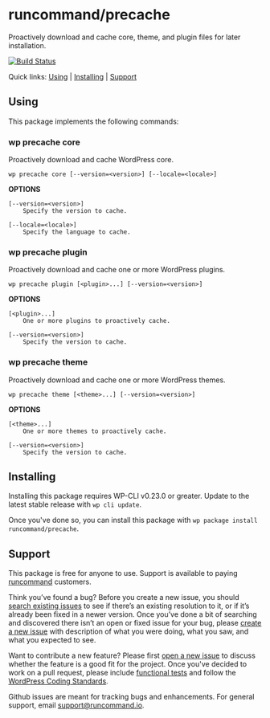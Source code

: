 runcommand/precache
===================

Proactively download and cache core, theme, and plugin files for later installation.

[![Build Status](https://travis-ci.org/runcommand/precache.svg?branch=master)](https://travis-ci.org/runcommand/precache)

Quick links: [Using](#using) | [Installing](#installing) | [Support](#support)

## Using

This package implements the following commands:

### wp precache core

Proactively download and cache WordPress core.

~~~
wp precache core [--version=<version>] [--locale=<locale>]
~~~

**OPTIONS**

	[--version=<version>]
		Specify the version to cache.

	[--locale=<locale>]
		Specify the language to cache.



### wp precache plugin

Proactively download and cache one or more WordPress plugins.

~~~
wp precache plugin [<plugin>...] [--version=<version>]
~~~

**OPTIONS**

	[<plugin>...]
		One or more plugins to proactively cache.

	[--version=<version>]
		Specify the version to cache.



### wp precache theme

Proactively download and cache one or more WordPress themes.

~~~
wp precache theme [<theme>...] [--version=<version>]
~~~

**OPTIONS**

	[<theme>...]
		One or more themes to proactively cache.

	[--version=<version>]
		Specify the version to cache.

## Installing

Installing this package requires WP-CLI v0.23.0 or greater. Update to the latest stable release with `wp cli update`.

Once you've done so, you can install this package with `wp package install runcommand/precache`.

## Support

This package is free for anyone to use. Support is available to paying [runcommand](https://runcommand.io/) customers.

Think you’ve found a bug? Before you create a new issue, you should [search existing issues](https://github.com/runcommand/sparks/issues?q=label%3Abug%20) to see if there’s an existing resolution to it, or if it’s already been fixed in a newer version. Once you’ve done a bit of searching and discovered there isn’t an open or fixed issue for your bug, please [create a new issue](https://github.com/runcommand/sparks/issues/new) with description of what you were doing, what you saw, and what you expected to see.

Want to contribute a new feature? Please first [open a new issue](https://github.com/runcommand/sparks/issues/new) to discuss whether the feature is a good fit for the project. Once you've decided to work on a pull request, please include [functional tests](https://wp-cli.org/docs/pull-requests/#functional-tests) and follow the [WordPress Coding Standards](http://make.wordpress.org/core/handbook/coding-standards/).

Github issues are meant for tracking bugs and enhancements. For general support, email [support@runcommand.io](mailto:support@runcommand.io).


